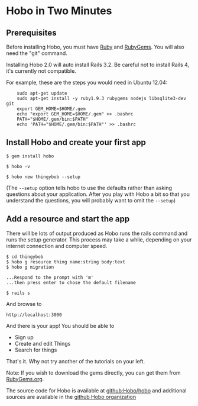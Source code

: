 # Hobo in Two Minutes

## Prerequisites

Before installing Hobo, you must have
[Ruby](http://www.ruby-lang.org/en/) and
[RubyGems](http://docs.rubygems.org/). You will also need the "git" command.

Installing Hobo 2.0 will auto install Rails 3.2. Be careful not to install Rails 4, it's currently not compatible.

For example, these are the steps you would need in Ubuntu 12.04:

```
    sudo apt-get update
    sudo apt-get install -y ruby1.9.3 rubygems nodejs libsqlite3-dev git
    export GEM_HOME=$HOME/.gem
    echo "export GEM_HOME=$HOME/.gem" >> .bashrc
    PATH="$HOME/.gem/bin:$PATH"
    echo 'PATH="$HOME/.gem/bin:$PATH"' >> .bashrc
```

## Install Hobo and create your first app

	$ gem install hobo

	$ hobo -v

	$ hobo new thingybob --setup

(The `--setup` option tells hobo to use the defaults rather than
asking questions about your application.   After you play with
Hobo a bit so that you understand the questions, you will probably
want to omit the `--setup`)


## Add a resource and start the app

There will be lots of output produced as Hobo runs the rails command
and runs the setup generator. This process may take a while, depending
on your internet connection and computer speed.

	$ cd thingybob
	$ hobo g resource thing name:string body:text
	$ hobo g migration

	...Respond to the prompt with 'm'
	...then press enter to chose the default filename

	$ rails s

And browse to

	http://localhost:3000

And there is your app! You should be able to

* Sign up
* Create and edit Things
* Search for things

That's it. Why not try another of the tutorials on your left.

Note: If you wish to download the gems directly, you can get them from
[RubyGems.org](http://rubygems.org).

The source code for Hobo is available at [github:Hobo/hobo](http://github.com/Hobo/hobo) and additional sources are available in the [github Hobo organization](https://github.com/Hobo)


